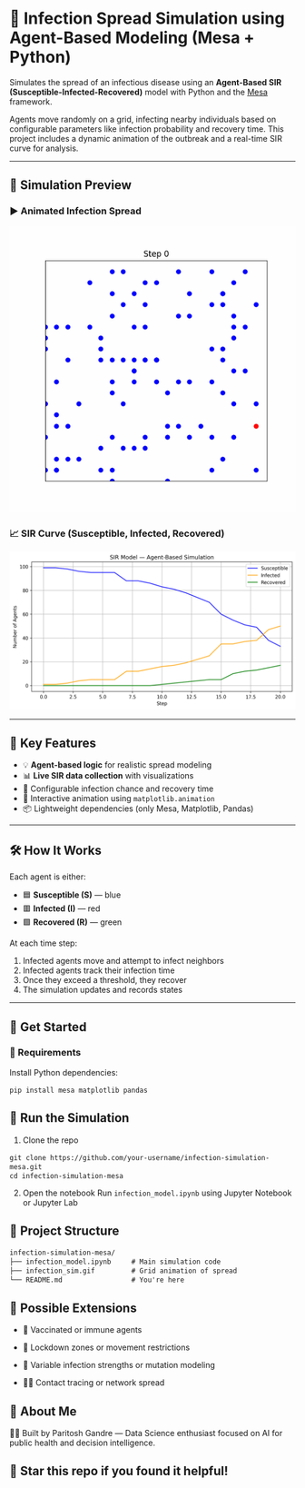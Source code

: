 # 🦠 Infection Spread Simulation using Agent-Based Modeling (Mesa + Python)

Simulates the spread of an infectious disease using an **Agent-Based SIR (Susceptible-Infected-Recovered)** model with Python and the [Mesa](https://mesa.readthedocs.io/en/stable/) framework.

Agents move randomly on a grid, infecting nearby individuals based on configurable parameters like infection probability and recovery time. This project includes a dynamic animation of the outbreak and a real-time SIR curve for analysis.

---

## 📸 Simulation Preview

### ▶️ Animated Infection Spread

![Infection Simulation](infection_sim2.gif)

### 📈 SIR Curve (Susceptible, Infected, Recovered)

<img src="infection_plot.png" width="600"/>

---

## 🧠 Key Features

- 💡 **Agent-based logic** for realistic spread modeling
- 📊 **Live SIR data collection** with visualizations
- 🧪 Configurable infection chance and recovery time
- 🔁 Interactive animation using `matplotlib.animation`
- 📦 Lightweight dependencies (only Mesa, Matplotlib, Pandas)

---

## 🛠️ How It Works

Each agent is either:
- 🟦 **Susceptible (S)** — blue
- 🟥 **Infected (I)** — red
- 🟩 **Recovered (R)** — green

At each time step:
1. Infected agents move and attempt to infect neighbors
2. Infected agents track their infection time
3. Once they exceed a threshold, they recover
4. The simulation updates and records states

---

## 🚀 Get Started

### 🧰 Requirements

Install Python dependencies:

```
pip install mesa matplotlib pandas
```
## 🧪 Run the Simulation
1. Clone the repo
```
git clone https://github.com/your-username/infection-simulation-mesa.git
cd infection-simulation-mesa
```
2. Open the notebook
Run ``` infection_model.ipynb ``` using Jupyter Notebook or Jupyter Lab
## 📂 Project Structure
```
infection-simulation-mesa/
├── infection_model.ipynb     # Main simulation code
├── infection_sim.gif         # Grid animation of spread
└── README.md                 # You're here
```
## 📌 Possible Extensions
- 💉 Vaccinated or immune agents

- 🚫 Lockdown zones or movement restrictions

- 🧬 Variable infection strengths or mutation modeling

- 🧑‍⚕️ Contact tracing or network spread

## 👋 About Me
👨‍💻 Built by Paritosh Gandre — Data Science enthusiast focused on AI for public health and decision intelligence.

## 🌟 Star this repo if you found it helpful!
